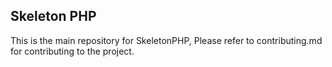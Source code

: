 ## Skeleton PHP

This is the main repository for SkeletonPHP, Please refer to contributing.md for contributing to the project.
